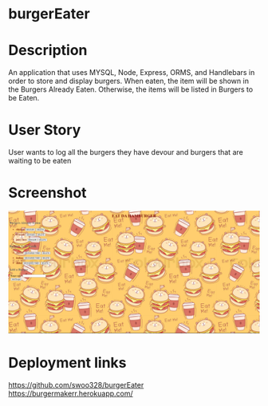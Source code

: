 # burgerEater

# Description
An application that uses MYSQL, Node, Express, ORMS, and Handlebars in
order to store and display burgers. When eaten, the item will be shown in 
the Burgers Already Eaten. Otherwise, the items will be listed in Burgers to 
be Eaten. 
# User Story 
User wants to log all the burgers they have devour and burgers that are waiting to be eaten

# Screenshot
![](public/assets/screenshot.png)

# Deployment links
https://github.com/swoo328/burgerEater
https://burgermakerr.herokuapp.com/
